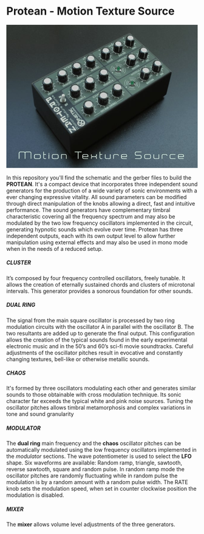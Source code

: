 # Protean - Motion Texture Source
![Protean](Images/Protean.jpg)

In this repository you'll find the schematic and the gerber files to build the **PROTEAN**. It's a compact device that incorporates three independent sound generators for the production of a wide variety of sonic environments with a ever changing expressive vitality.
All sound parameters can be modified through direct manipulation of the knobs allowing a direct, fast and intuitive performance.
The sound generators have complementary timbral characteristic covering all the frequency spectrum and may also be modulated by the two low frequency oscillators implemented in the circuit, generating hypnotic sounds which evolve over time.
Protean has three independent outputs, each with its own output level to allow further manipulation using external effects and may also be used in mono mode when in the needs of a reduced setup.
##### CLUSTER
It’s composed by four frequency controlled oscillators, freely tunable. It allows the creation of eternally sustained chords and clusters of microtonal intervals. This generator provides a sonorous foundation for other sounds.
##### DUAL RING
The signal from the main square oscillator is processed by two ring modulation circuits with the oscillator A in parallel with the oscillator B. The two resultants are added up to generate the final output.
This configuration allows the creation of the typical sounds found in the early experimental electronic music and in the 50’s and 60’s sci-fi movie soundtracks. Careful adjustments of the oscillator pitches result in evocative and constantly changing textures, bell-like or otherwise metallic sounds.
##### CHAOS
It's formed by three oscillators modulating each other and generates similar sounds to those obtainable with cross modulation technique. Its sonic character far exceeds the typical white and pink noise sources. Tuning the oscillator pitches allows timbral metamorphosis and complex variations in tone and sound granularity

##### MODULATOR
The **dual ring** main frequency and the **chaos** oscillator pitches can be automatically modulated using the low frequency oscillators implemented in the *modulator* sections. The wave potentiometer is used to select the **LFO** shape. Six waveforms are available: Random ramp, triangle, sawtooth, reverse sawtooth, square and random pulse. In random ramp mode the oscillator pitches are randomly fluctuating while in random pulse the modulation is by a random amount with a random pulse width. The RATE knob sets the modulation speed, when set in counter clockwise position the modulation is disabled.
##### MIXER
The **mixer** allows volume level adjustments of the three generators. 
